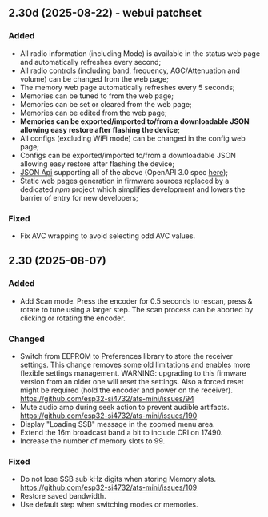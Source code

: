 ## 2.30d (2025-08-22) - webui patchset


### Added

- All radio information (including Mode) is available in the status web page and automatically refreshes every second;
- All radio controls (including band, frequency, AGC/Attenuation and volume) can be changed from the web page;
- The memory web page automatically refreshes every 5 seconds;
- Memories can be tuned to from the web page;
- Memories can be set or cleared from the web page;
- Memories can be edited from the web page;
- **Memories can be exported/imported to/from a downloadable JSON allowing easy restore after flashing the device;**
- All configs (excluding WiFi mode) can be changed in the config web page;
- Configs can be exported/imported to/from a downloadable JSON allowing easy restore after flashing the device;
- [JSON Api](https://barchiesi.github.io/ats-mini/jsonapi.html) supporting all of the above (OpenAPI 3.0 spec [here](https://barchiesi.github.io/ats-mini/_static/dot-dot/openapi-schema.yml));
- Static web pages generation in firmware sources replaced by a dedicated _npm_ project which simplifies development and lowers the barrier of entry for new developers;


### Fixed

- Fix AVC wrapping to avoid selecting odd AVC values.


## 2.30 (2025-08-07)


### Added

- Add Scan mode. Press the encoder for 0.5 seconds to rescan, press & rotate to tune using a larger step. The scan process can be aborted by clicking or rotating the encoder.


### Changed

- Switch from EEPROM to Preferences library to store the receiver settings. This change removes some old limitations and enables more flexible settings management. WARNING: upgrading to this firmware version from an older one will reset the settings. Also a forced reset might be required (hold the encoder and power on the receiver). https://github.com/esp32-si4732/ats-mini/issues/94
- Mute audio amp during seek action to prevent audible artifacts. https://github.com/esp32-si4732/ats-mini/issues/190
- Display "Loading SSB" message in the zoomed menu area.
- Extend the 16m broadcast band a bit to include CRI on 17490.
- Increase the number of memory slots to 99.


### Fixed

- Do not lose SSB sub kHz digits when storing Memory slots. https://github.com/esp32-si4732/ats-mini/issues/109
- Restore saved bandwidth.
- Use default step when switching modes or memories.
